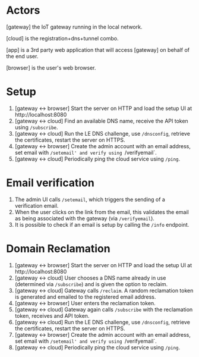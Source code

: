 # Actors

[gateway] the IoT gateway running in the local network.

[cloud] is the registration+dns+tunnel combo.

[app] is a 3rd party web application that will access [gateway] on behalf of the end user.

[browser] is the user's web browser.

# Setup

1. [gateway <-> browser] Start the server on HTTP and load the setup UI at http://localhost:8080
2. [gateway <-> cloud] Find an available DNS name, receive the API token using `/subscribe`.
3. [gateway <-> cloud] Run the LE DNS challenge, use `/dnsconfig`, retrieve the certificates, restart the server on HTTPS.
4. [gateway <-> browser] Create the admin account with an email address, set email with `/setemail' and verify using `/verifyemail`.
5. [gateway <-> cloud] Periodically ping the cloud service using `/ping`.

# Email verification

1. The admin UI calls `/setemail`, which triggers the sending of a verification email.
2. When the user clicks on the link from the email, this validates the email as being associated with the gateway (via `/verifyemail`).
3. It is possible to check if an email is setup by calling the `/info` endpoint.

# Domain Reclamation

1. [gateway <-> browser] Start the server on HTTP and load the setup UI at http://localhost:8080
2. [gateway <-> cloud] User chooses a DNS name already in use (determined via `/subscribe`) and is given the option to reclaim.
3. [gateway <-> cloud] Gateway calls `/reclaim`. A random reclamation token is generated and emailed to the registered email address.
4. [gateway <-> browser] User enters the reclamation token.
5. [gateway <-> cloud] Gateway again calls `/subscribe` with the reclamation token, receives and API token.
6. [gateway <-> cloud] Run the LE DNS challenge, use `/dnsconfig`, retrieve the certificates, restart the server on HTTPS.
7. [gateway <-> browser] Create the admin account with an email address, set email with `/setemail' and verify using `/verifyemail`.
8. [gateway <-> cloud] Periodically ping the cloud service using `/ping`.
